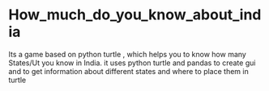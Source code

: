 # How_much_do_you_know_about_india
Its a game based on python turtle , which helps you to know how many States/Ut you know in India.
it uses python turtle and pandas to create gui and to get information about different states and where to place them in turtle